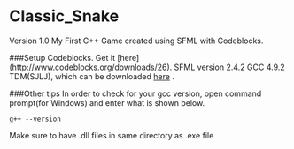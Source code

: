 # Classic_Snake 
Version 1.0
My First C++ Game created using SFML with Codeblocks.

###Setup
Codeblocks. Get it [here] (http://www.codeblocks.org/downloads/26).
SFML version 2.4.2 GCC 4.9.2 TDM(SJLJ), which can be downloaded [here](https://www.sfml-dev.org/download/sfml/old-versions.php) .


###Other tips
In order to check for your gcc version, open command prompt(for Windows) and enter what is shown below.

```
g++ --version 
```

Make sure to have .dll files in same directory as .exe file











